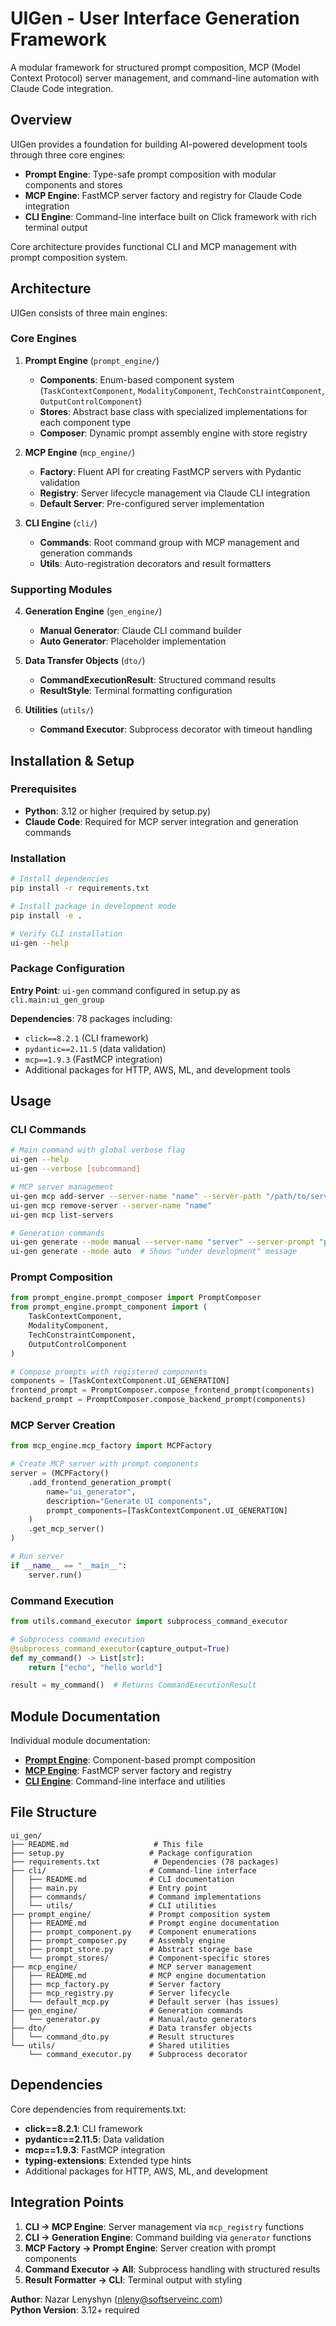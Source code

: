 # UIGen - User Interface Generation Framework

A modular framework for structured prompt composition, MCP (Model Context Protocol) server management, and command-line automation with Claude Code integration.

## Overview

UIGen provides a foundation for building AI-powered development tools through three core engines:

- **Prompt Engine**: Type-safe prompt composition with modular components and stores
- **MCP Engine**: FastMCP server factory and registry for Claude Code integration  
- **CLI Engine**: Command-line interface built on Click framework with rich terminal output

Core architecture provides functional CLI and MCP management with prompt composition system.

## Architecture

UIGen consists of three main engines:

### Core Engines

1. **Prompt Engine** (`prompt_engine/`)
   - **Components**: Enum-based component system (`TaskContextComponent`, `ModalityComponent`, `TechConstraintComponent`, `OutputControlComponent`)
   - **Stores**: Abstract base class with specialized implementations for each component type
   - **Composer**: Dynamic prompt assembly engine with store registry

2. **MCP Engine** (`mcp_engine/`)
   - **Factory**: Fluent API for creating FastMCP servers with Pydantic validation
   - **Registry**: Server lifecycle management via Claude CLI integration
   - **Default Server**: Pre-configured server implementation

3. **CLI Engine** (`cli/`)
   - **Commands**: Root command group with MCP management and generation commands
   - **Utils**: Auto-registration decorators and result formatters

### Supporting Modules

4. **Generation Engine** (`gen_engine/`)
   - **Manual Generator**: Claude CLI command builder
   - **Auto Generator**: Placeholder implementation

5. **Data Transfer Objects** (`dto/`)
   - **CommandExecutionResult**: Structured command results
   - **ResultStyle**: Terminal formatting configuration

6. **Utilities** (`utils/`)
   - **Command Executor**: Subprocess decorator with timeout handling

## Installation & Setup

### Prerequisites

- **Python**: 3.12 or higher (required by setup.py)
- **Claude Code**: Required for MCP server integration and generation commands

### Installation

```bash
# Install dependencies
pip install -r requirements.txt

# Install package in development mode
pip install -e .

# Verify CLI installation
ui-gen --help
```

### Package Configuration

**Entry Point**: `ui-gen` command configured in setup.py as `cli.main:ui_gen_group`

**Dependencies**: 78 packages including:
- `click==8.2.1` (CLI framework)  
- `pydantic==2.11.5` (data validation)
- `mcp==1.9.3` (FastMCP integration)
- Additional packages for HTTP, AWS, ML, and development tools

## Usage

### CLI Commands

```bash
# Main command with global verbose flag
ui-gen --help
ui-gen --verbose [subcommand]

# MCP server management
ui-gen mcp add-server --server-name "name" --server-path "/path/to/server.py"
ui-gen mcp remove-server --server-name "name"
ui-gen mcp list-servers

# Generation commands
ui-gen generate --mode manual --server-name "server" --server-prompt "prompt" --user-prompt "input" --allowed-tools "tools"
ui-gen generate --mode auto  # Shows "under development" message
```

### Prompt Composition

```python
from prompt_engine.prompt_composer import PromptComposer
from prompt_engine.prompt_component import (
    TaskContextComponent,
    ModalityComponent,
    TechConstraintComponent,
    OutputControlComponent
)

# Compose prompts with registered components
components = [TaskContextComponent.UI_GENERATION]
frontend_prompt = PromptComposer.compose_frontend_prompt(components)
backend_prompt = PromptComposer.compose_backend_prompt(components)
```

### MCP Server Creation

```python
from mcp_engine.mcp_factory import MCPFactory

# Create MCP server with prompt components
server = (MCPFactory()
    .add_frontend_generation_prompt(
        name="ui_generator",
        description="Generate UI components",
        prompt_components=[TaskContextComponent.UI_GENERATION]
    )
    .get_mcp_server()
)

# Run server
if __name__ == "__main__":
    server.run()
```

### Command Execution

```python
from utils.command_executor import subprocess_command_executor

# Subprocess command execution
@subprocess_command_executor(capture_output=True)
def my_command() -> List[str]:
    return ["echo", "hello world"]

result = my_command()  # Returns CommandExecutionResult
```


## Module Documentation

Individual module documentation:

- **[Prompt Engine](prompt_engine/README.md)**: Component-based prompt composition
- **[MCP Engine](mcp_engine/README.md)**: FastMCP server factory and registry  
- **[CLI Engine](cli/README.md)**: Command-line interface and utilities

## File Structure

```
ui_gen/
├── README.md                   # This file
├── setup.py                   # Package configuration
├── requirements.txt            # Dependencies (78 packages)
├── cli/                       # Command-line interface
│   ├── README.md              # CLI documentation
│   ├── main.py                # Entry point
│   ├── commands/              # Command implementations
│   └── utils/                 # CLI utilities
├── prompt_engine/             # Prompt composition system
│   ├── README.md              # Prompt engine documentation
│   ├── prompt_component.py    # Component enumerations
│   ├── prompt_composer.py     # Assembly engine
│   ├── prompt_store.py        # Abstract storage base
│   └── prompt_stores/         # Component-specific stores
├── mcp_engine/                # MCP server management
│   ├── README.md              # MCP engine documentation
│   ├── mcp_factory.py         # Server factory
│   ├── mcp_registry.py        # Server lifecycle
│   └── default_mcp.py         # Default server (has issues)
├── gen_engine/                # Generation commands
│   └── generator.py           # Manual/auto generators
├── dto/                       # Data transfer objects
│   └── command_dto.py         # Result structures
└── utils/                     # Shared utilities
    └── command_executor.py    # Subprocess decorator
```

## Dependencies

Core dependencies from requirements.txt:
- **click==8.2.1**: CLI framework
- **pydantic==2.11.5**: Data validation  
- **mcp==1.9.3**: FastMCP integration
- **typing-extensions**: Extended type hints
- Additional packages for HTTP, AWS, ML, and development

## Integration Points

1. **CLI → MCP Engine**: Server management via `mcp_registry` functions
2. **CLI → Generation Engine**: Command building via `generator` functions  
3. **MCP Factory → Prompt Engine**: Server creation with prompt components
4. **Command Executor → All**: Subprocess handling with structured results
5. **Result Formatter → CLI**: Terminal output with styling

**Author**: Nazar Lenyshyn (nleny@softserveinc.com)  
**Python Version**: 3.12+ required